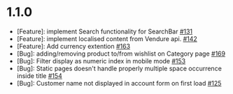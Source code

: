 # 1.1.0

* [Feature]: implement Search functionality for SearchBar [#131](https://github.com/vuestorefront-community/vendure/issues/131)
* [Feature]: implement localised content from Vendure api. [#142](https://github.com/vuestorefront-community/vendure/issues/142)
* [Feature]: Add currency extention [#163](https://github.com/vuestorefront-community/vendure/pull/163)
* [Bug]: adding/removing product to/from wishlist on Category page [#169](https://github.com/vuestorefront-community/vendure/pull/169)
* [Bug]: Filter display as numeric index in mobile mode [#153](https://github.com/vuestorefront-community/vendure/issues/153)
* [Bug]: Static pages doesn't handle properly multiple space occurrence inside title [#154](https://github.com/vuestorefront-community/vendure/issues/154)
* [Bug]: Customer name not displayed in account form on first load [#125](https://github.com/vuestorefront-community/vendure/issues/125)
